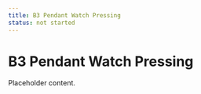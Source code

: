 ```yaml
---
title: B3 Pendant Watch Pressing
status: not started
---
```


# B3 Pendant Watch Pressing

Placeholder content.
